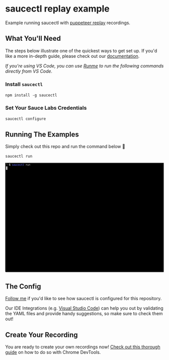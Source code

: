 # saucectl replay example

Example running saucectl with [puppeteer replay](https://github.com/puppeteer/replay) recordings.

## What You'll Need

The steps below illustrate one of the quickest ways to get set up. If you'd like a more in-depth guide, please check out
our [documentation](https://docs.saucelabs.com/dev/cli/saucectl/#installing-saucectl).

_If you're using VS Code, you can use [Runme](https://marketplace.visualstudio.com/items?itemName=stateful.runme) to run the following commands directly from VS Code._

### Install `saucectl`

```shell
npm install -g saucectl
```

### Set Your Sauce Labs Credentials

```shell
saucectl configure
```

## Running The Examples

Simply check out this repo and run the command below 🚀

```shell
saucectl run
```

![running example](assets/replay-example.gif)

## The Config

[Follow me](.sauce/config.yml) if you'd like to see how saucectl is configured for this repository.

Our IDE Integrations (e.g. [Visual Studio Code](https://docs.saucelabs.com/dev/cli/saucectl/usage/ide/vscode)) can help you out by validating the YAML files and provide handy suggestions, so make sure to check them out!


## Create Your Recording

You are ready to create your own recordings now! [Check out this thorough guide](https://developer.chrome.com/docs/devtools/recorder/) on how to do so with Chrome DevTools.

